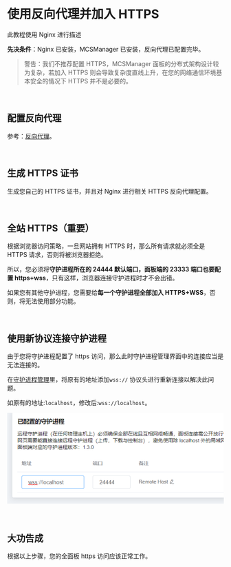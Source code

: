 # 使用反向代理并加入 HTTPS


此教程使用 Nginx 进行描述

**先决条件**：Nginx 已安装，MCSManager 已安装，反向代理已配置完毕。

> 警告：我们不推荐配置 HTTPS，MCSManager 面板的分布式架构设计较为复杂，若加入 HTTPS 则会导致复杂度直线上升，在您的网络通信环境基本安全的情况下 HTTPS 并不是必要的。


<br />

## 配置反向代理

参考：[反向代理](/zh-cn/tutorial/simple_reverse_proxy.md)。

<br />

## 生成 HTTPS 证书

生成您自己的 HTTPS 证书，并且对 Nginx 进行相关 HTTPS 反向代理配置。

<br />

## 全站 HTTPS（重要）

根据浏览器访问策略，一旦网站拥有 HTTPS 时，那么所有请求就必须全是 HTTPS 请求，否则将被浏览器拒绝。

所以，您必须将**守护进程所在的 24444 默认端口，面板端的 23333 端口也要配置 https+wss**，只有这样，浏览器连接守护进程时才不会出错。

如果您有其他守护进程，您需要给**每一个守护进程全部加入 HTTPS+WSS**，否则，将无法使用部分功能。

<br />

## 使用新协议连接守护进程

由于您将守护进程配置了 https 访问，那么此时守护进程管理界面中的连接应当是无法连接的。

在[守护进程管理](/zh-cn/tutorial/connect_daemon.md)里，将原有的地址添加`wss://` 协议头进行重新连接以解决此问题。

如原有的地址:`localhost`，修改后:`wss://localhost`。

![图片](images/wss_daemon.png)

<br />

## 大功告成

根据以上步骤，您的全面板 https 访问应该正常工作。

<br />
